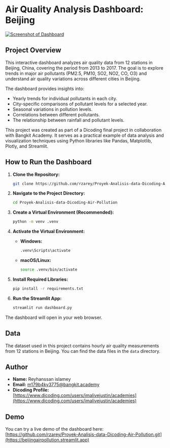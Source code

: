 # Air Quality Analysis Dashboard: Beijing

[![Screenshot of Dashboard](https://beijingairpollution.streamlit.app)](https://github.com/rzarey/Proyek-Analisis-data-Dicoding-Air-Pollution.git)

## Project Overview

This interactive dashboard analyzes air quality data from 12 stations in Beijing, China, covering the period from 2013 to 2017. The goal is to explore trends in major air pollutants (PM2.5, PM10, SO2, NO2, CO, O3) and understand air quality variations across different cities in Beijing. 

The dashboard provides insights into:

- Yearly trends for individual pollutants in each city.
- City-specific comparisons of pollutant levels for a selected year. 
- Seasonal variations in pollution levels.
- Correlations between different pollutants.
- The relationship between rainfall and pollutant levels.

This project was created as part of a Dicoding final project in collaboration with Bangkit Academy. It serves as a practical example of data analysis and visualization techniques using Python libraries like Pandas, Matplotlib, Plotly, and Streamlit. 

## How to Run the Dashboard

1. **Clone the Repository:**
   ```bash
   git clone https://github.com/rzarey/Proyek-Analisis-data-Dicoding-Air-Pollution.git
   ```

2. **Navigate to the Project Directory:**
   ```bash
   cd Proyek-Analisis-data-Dicoding-Air-Pollution
   ```

3. **Create a Virtual Environment (Recommended):**
   ```bash
   python -m venv .venv 
   ```

4. **Activate the Virtual Environment:**
   - **Windows:**
     ```bash
     .venv\Scripts\activate
     ```
   - **macOS/Linux:**
     ```bash
     source .venv/bin/activate
     ```

5. **Install Required Libraries:**
   ```bash
   pip install -r requirements.txt 
   ```

6. **Run the Streamlit App:**
   ```bash
   streamlit run dashboard.py
   ```

The dashboard will open in your web browser. 

## Data

The dataset used in this project contains hourly air quality measurements from 12 stations in Beijing. You can find the data files in the `data` directory. 

## Author

- **Name:** Reyhanssan islamey
- **Email:** m179b4ky3775@bangkit.academy
- **Dicoding Profile:** [https://www.dicoding.com/users/imalivejustin/academies](https://www.dicoding.com/users/imalivejustin/academies)

## Demo

You can try a live demo of the dashboard here: [https://github.com/rzarey/Proyek-Analisis-data-Dicoding-Air-Pollution.git](https://beijingairpollution.streamlit.app)
